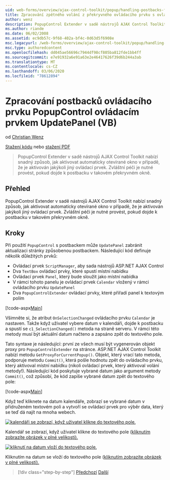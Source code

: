```yaml
---
uid: web-forms/overview/ajax-control-toolkit/popup/handling-postbacks-from-a-popup-control-with-an-updatepanel-vb
title: Zpracování zpětného volání z překryvného ovládacího prvku s ovládacím prvkem UpdatePanel (VB) | Microsoft Docs
author: wenz
description: PopupControl Extender v sadě nástrojů AJAX Control Toolkit nabízí snadný způsob, jak aktivovat automaticky otevírané okno v případě, že je aktivován jakýkoli jiný ovládací prvek. Zvláštní péče je nutné vzít v potaz...
ms.author: riande
ms.date: 06/02/2008
ms.assetid: ec9db57c-9f68-402a-bf4c-0d63d5f6908e
msc.legacyurl: /web-forms/overview/ajax-control-toolkit/popup/handling-postbacks-from-a-popup-control-with-an-updatepanel-vb
msc.type: authoredcontent
ms.openlocfilehash: dd045ae56696c7944df98cf805ba812fde1bb4ff
ms.sourcegitcommit: e7e91932a6e91a63e2e46417626f39d6b244a3ab
ms.translationtype: MT
ms.contentlocale: cs-CZ
ms.lasthandoff: 03/06/2020
ms.locfileid: "78612894"
---
```

# <a name="handling-postbacks-from-a-popup-control-with-an-updatepanel-vb"></a>Zpracování postbacků ovládacího prvku PopupControl ovládacím prvkem UpdatePanel (VB)

od [Christian Wenz](https://github.com/wenz)

[Stažení kódu](https://download.microsoft.com/download/9/3/f/93f8daea-bebd-4821-833b-95205389c7d0/PopupControl2.vb.zip) nebo [stažení PDF](https://download.microsoft.com/download/2/d/c/2dc10e34-6983-41d4-9c08-f78f5387d32b/popupcontrol2VB.pdf)

> PopupControl Extender v sadě nástrojů AJAX Control Toolkit nabízí snadný způsob, jak aktivovat automaticky otevírané okno v případě, že je aktivován jakýkoli jiný ovládací prvek. Zvláštní péči je nutné provést, pokud dojde k postbacku v takovém překryvném okně.

## <a name="overview"></a>Přehled

PopupControl Extender v sadě nástrojů AJAX Control Toolkit nabízí snadný způsob, jak aktivovat automaticky otevírané okno v případě, že je aktivován jakýkoli jiný ovládací prvek. Zvláštní péči je nutné provést, pokud dojde k postbacku v takovém překryvném okně.

## <a name="steps"></a>Kroky

Při použití `PopupControl` s postbackem může `UpdatePanel` zabránit aktualizaci stránky způsobenou postbackem. Následující kód definuje několik důležitých prvků:

- Ovládací prvek `ScriptManager`, aby sada nástrojů ASP.NET AJAX Control
- Dva `TextBox` ovládací prvky, které spustí místní nabídku
- Ovládací prvek `Panel`, který bude sloužit jako místní nabídka
- V rámci tohoto panelu je ovládací prvek `Calendar` vložený v rámci ovládacího prvku `UpdatePanel`
- Dva `PopupControlExtender` ovládací prvky, které přiřadí panel k textovým polím

[!code-aspx[Main](handling-postbacks-from-a-popup-control-with-an-updatepanel-vb/samples/sample1.aspx)]

Všimněte si, že atribut `OnSelectionChanged` ovládacího prvku `Calendar` je nastaven. Takže když uživatel vybere datum v kalendáři, dojde k postbacku a spustí se `c1_SelectionChanged()` metoda na straně serveru. V rámci této metody musí být aktuální datum načteno a zapsáno zpět do textového pole.

Tato syntaxe je následující: první ze všech musí být vygenerován objekt proxy pro `PopupControlExtender` na stránce. ASP.NET AJAX Control Toolkit nabízí metodu `GetProxyForCurrentPopup()`. Objekt, který vrací tato metoda, podporuje metodu `Commit()`, která pošle hodnotu zpět do ovládacího prvku, který aktivoval místní nabídku (nikoli ovládací prvek, který aktivoval volání metody!). Následující kód poskytuje vybrané datum jako argument metody `Commit()`, což způsobí, že kód zapíše vybrané datum zpět do textového pole:

[!code-aspx[Main](handling-postbacks-from-a-popup-control-with-an-updatepanel-vb/samples/sample2.aspx)]

Když teď kliknete na datum kalendáře, zobrazí se vybrané datum v přidruženém textovém poli a vytvoří se ovládací prvek pro výběr data, který se teď dá najít na mnoha webech.

[![kalendáři se zobrazí, když uživatel klikne do textového pole.](handling-postbacks-from-a-popup-control-with-an-updatepanel-vb/_static/image2.png)](handling-postbacks-from-a-popup-control-with-an-updatepanel-vb/_static/image1.png)

Kalendář se zobrazí, když uživatel klikne do textového pole ([kliknutím zobrazíte obrázek v plné velikosti).](handling-postbacks-from-a-popup-control-with-an-updatepanel-vb/_static/image3.png)

[![kliknutí na datum vloží do textového pole.](handling-postbacks-from-a-popup-control-with-an-updatepanel-vb/_static/image5.png)](handling-postbacks-from-a-popup-control-with-an-updatepanel-vb/_static/image4.png)

Kliknutím na datum se vloží do textového pole ([kliknutím zobrazíte obrázek v plné velikosti).](handling-postbacks-from-a-popup-control-with-an-updatepanel-vb/_static/image6.png)

> [!div class="step-by-step"]
> [Předchozí](using-multiple-popup-controls-vb.md)
> [Další](handling-postbacks-from-a-popup-control-without-an-updatepanel-vb.md)
